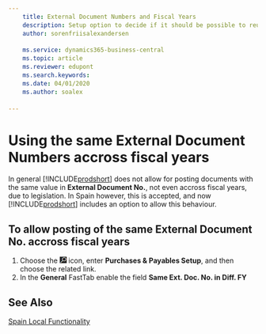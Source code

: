 ```yaml
---
    title: External Document Numbers and Fiscal Years
    description: Setup option to decide if it should be possible to reuse External Document Numbers accross Fiscal Years.
    author: sorenfriisalexandersen

    ms.service: dynamics365-business-central
    ms.topic: article
    ms.reviewer: edupont
    ms.search.keywords:
    ms.date: 04/01/2020
    ms.author: soalex

---
```

# Using the same External Document Numbers accross fiscal years
In general [!INCLUDE[prodshort](../../includes/prodshort.md)] does not allow for posting documents with the same value in **External Document No.**, not even accross fiscal years, due to legislation. In Spain however, this is accepted, and now [!INCLUDE[prodshort](../../includes/prodshort.md)] includes an option to allow this behaviour. 

## To allow posting of the same **External Document No.** accross fiscal years

1. Choose the ![Search for Page or Report](../../media/ui-search/search_small.png "Search for Page or Report icon") icon, enter **Purchases & Payables Setup**, and then choose the related link.  
2. In the **General** FastTab enable the field **Same Ext. Doc. No. in Diff. FY**

## See Also  
 [Spain Local Functionality](spain-local-functionality.md)
